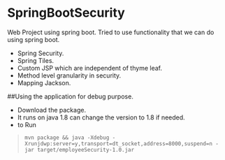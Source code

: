 # SpringBootSecurity
Web Project using spring boot. Tried to use functionality that we can do using spring boot.

* Spring Security.
* Spring Tiles.
* Custom JSP  which are independent of thyme leaf.
* Method level granularity in security.
* Mapping Jackson.

##Using the application for debug purpose.

* Download the package.
*  It runs on  java 1.8 can change the version to 1.8 if needed.
*  to Run 
 

>     mvn package && java -Xdebug -Xrunjdwp:server=y,transport=dt_socket,address=8000,suspend=n -jar target/employeeSecurity-1.0.jar


